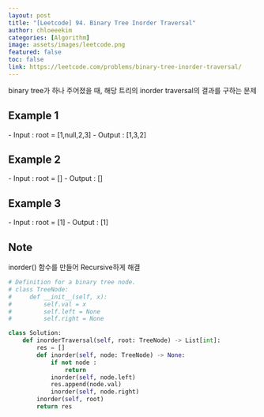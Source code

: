 ```yaml
---
layout: post
title: "[Leetcode] 94. Binary Tree Inorder Traversal"
author: chloeeekim
categories: [Algorithm]
image: assets/images/leetcode.png
featured: false
toc: false
link: https://leetcode.com/problems/binary-tree-inorder-traversal/
---
```


binary tree가 하나 주어졌을 때, 해당 트리의 inorder traversal의 결과를 구하는 문제

<h2>Example 1</h2>
- Input : root = [1,null,2,3]
- Output : [1,3,2]

<h2>Example 2</h2>
- Input : root = []
- Output : []

<h2>Example 3</h2>
- Input : root = [1]
- Output : [1]

<h2>Note</h2>
inorder() 함수를 만들어 Recursive하게 해결

```python
# Definition for a binary tree node.
# class TreeNode:
#     def __init__(self, x):
#         self.val = x
#         self.left = None
#         self.right = None

class Solution:
    def inorderTraversal(self, root: TreeNode) -> List[int]:
        res = []
        def inorder(self, node: TreeNode) -> None:
            if not node :
                return
            inorder(self, node.left)
            res.append(node.val)
            inorder(self, node.right)
        inorder(self, root)
        return res
```
